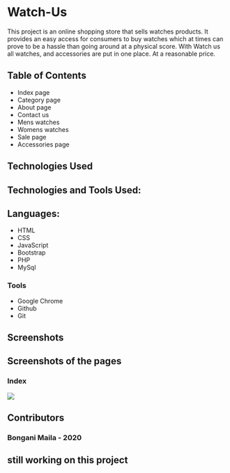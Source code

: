 # Watch-Us

This project is an online shopping store that sells watches products. 
It provides an easy access for consumers to buy watches which at times can prove to be a hassle than going around at a physical score. With Watch us all watches, and accessories  are put in one place. At a reasonable price. 

## Table of Contents

- Index page
- Category page
- About page
- Contact us
- Mens watches
- Womens watches
- Sale page
- Accessories page



## Technologies Used

## Technologies and Tools Used:

## Languages:

- HTML
- CSS
- JavaScript
- Bootstrap
- PHP
- MySql



### Tools

- Google Chrome
- Github
- Git


## Screenshots
## Screenshots of the pages

### Index
![](https://github.com/BonganiMaila/)



## Contributors

### Bongani Maila - 2020
## still working on this project
